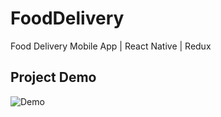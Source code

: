 # FoodDelivery
Food Delivery Mobile App | React Native | Redux

## Project Demo
![Demo](https://github.com/Rakshit17patel/FoodDelivery/blob/main/client/assets/demo.gif)
